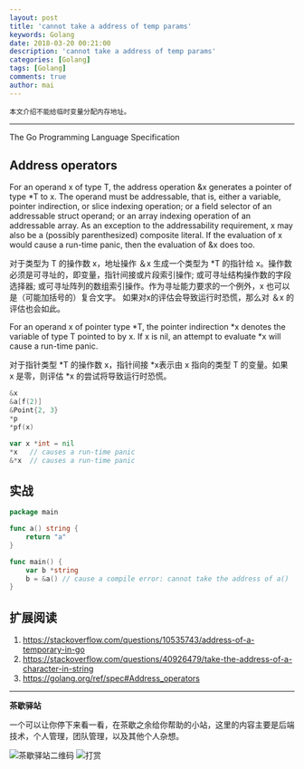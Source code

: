 ```yaml
---
layout: post
title: 'cannot take a address of temp params'
keywords: Golang
date: 2018-03-20 00:21:00
description: 'cannot take a address of temp params'
categories: [Golang]
tags: [Golang]
comments: true
author: mai
---
```


    本文介绍不能给临时变量分配内存地址。

----

The Go Programming Language Specification

## Address operators

For an operand x of type T, the address operation &x generates a pointer of type *T to x. The operand must be addressable, that is, either a variable, pointer indirection, or slice indexing operation; or a field selector of an addressable struct operand; or an array indexing operation of an addressable array. As an exception to the addressability requirement, x may also be a (possibly parenthesized) composite literal. If the evaluation of x would cause a run-time panic, then the evaluation of &x does too.

对于类型为 T 的操作数 x，地址操作 ＆x 生成一个类型为 \*T 的指针给 x。操作数必须是可寻址的，即变量，指针间接或片段索引操作; 或可寻址结构操作数的字段选择器; 或可寻址阵列的数组索引操作。作为寻址能力要求的一个例外，x 也可以是（可能加括号的）复合文字。 如果对x的评估会导致运行时恐慌，那么对 ＆x 的评估也会如此。

For an operand x of pointer type *T, the pointer indirection *x denotes the variable of type T pointed to by x. If x is nil, an attempt to evaluate *x will cause a run-time panic.

对于指针类型 \*T 的操作数 x，指针间接 \*x表示由 x 指向的类型 T 的变量。如果 x 是零，则评估 \*x 的尝试将导致运行时恐慌。

```go
&x
&a[f(2)]
&Point{2, 3}
*p
*pf(x)

var x *int = nil
*x   // causes a run-time panic
&*x  // causes a run-time panic
```

## 实战

```go
package main

func a() string {
    return "a"
}

func main() {
    var b *string
    b = &a() // cause a compile error: cannot take the address of a()
}
```

## 扩展阅读

1. https://stackoverflow.com/questions/10535743/address-of-a-temporary-in-go
2. https://stackoverflow.com/questions/40926479/take-the-address-of-a-character-in-string
3. https://golang.org/ref/spec#Address_operators

----

**茶歇驿站**

一个可以让你停下来看一看，在茶歇之余给你帮助的小站，这里的内容主要是后端技术，个人管理，团队管理，以及其他个人杂想。

![茶歇驿站二维码](http://oqos7hrvp.bkt.clouddn.com/blog/tech_tea.jpg)
![打赏](http://oqos7hrvp.bkt.clouddn.com/blog/money.jpg)
